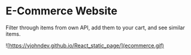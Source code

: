 E-Commerce Website
===

Filter through items from own API, add them to your cart, and see similar items.

![https://vjohndev.github.io/React_static_page/](ecommerce.gif)

